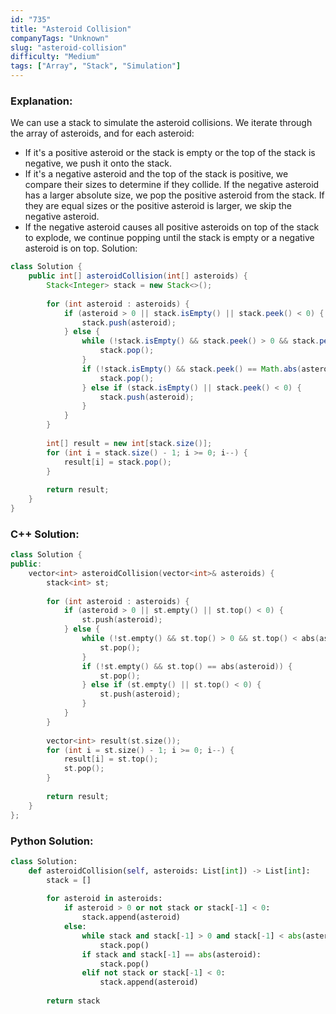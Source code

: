 ```yaml
---
id: "735"
title: "Asteroid Collision"
companyTags: "Unknown"
slug: "asteroid-collision"
difficulty: "Medium"
tags: ["Array", "Stack", "Simulation"]
---
```


### Explanation:
We can use a stack to simulate the asteroid collisions. We iterate through the array of asteroids, and for each asteroid:
- If it's a positive asteroid or the stack is empty or the top of the stack is negative, we push it onto the stack.
- If it's a negative asteroid and the top of the stack is positive, we compare their sizes to determine if they collide. If the negative asteroid has a larger absolute size, we pop the positive asteroid from the stack. If they are equal sizes or the positive asteroid is larger, we skip the negative asteroid.
- If the negative asteroid causes all positive asteroids on top of the stack to explode, we continue popping until the stack is empty or a negative asteroid is on top.
 Solution:
```java
class Solution {
    public int[] asteroidCollision(int[] asteroids) {
        Stack<Integer> stack = new Stack<>();
        
        for (int asteroid : asteroids) {
            if (asteroid > 0 || stack.isEmpty() || stack.peek() < 0) {
                stack.push(asteroid);
            } else {
                while (!stack.isEmpty() && stack.peek() > 0 && stack.peek() < Math.abs(asteroid)) {
                    stack.pop();
                }
                if (!stack.isEmpty() && stack.peek() == Math.abs(asteroid)) {
                    stack.pop();
                } else if (stack.isEmpty() || stack.peek() < 0) {
                    stack.push(asteroid);
                }
            }
        }
        
        int[] result = new int[stack.size()];
        for (int i = stack.size() - 1; i >= 0; i--) {
            result[i] = stack.pop();
        }
        
        return result;
    }
}
```

### C++ Solution:
```cpp
class Solution {
public:
    vector<int> asteroidCollision(vector<int>& asteroids) {
        stack<int> st;
        
        for (int asteroid : asteroids) {
            if (asteroid > 0 || st.empty() || st.top() < 0) {
                st.push(asteroid);
            } else {
                while (!st.empty() && st.top() > 0 && st.top() < abs(asteroid)) {
                    st.pop();
                }
                if (!st.empty() && st.top() == abs(asteroid)) {
                    st.pop();
                } else if (st.empty() || st.top() < 0) {
                    st.push(asteroid);
                }
            }
        }
        
        vector<int> result(st.size());
        for (int i = st.size() - 1; i >= 0; i--) {
            result[i] = st.top();
            st.pop();
        }
        
        return result;
    }
};
```

### Python Solution:
```python
class Solution:
    def asteroidCollision(self, asteroids: List[int]) -> List[int]:
        stack = []
        
        for asteroid in asteroids:
            if asteroid > 0 or not stack or stack[-1] < 0:
                stack.append(asteroid)
            else:
                while stack and stack[-1] > 0 and stack[-1] < abs(asteroid):
                    stack.pop()
                if stack and stack[-1] == abs(asteroid):
                    stack.pop()
                elif not stack or stack[-1] < 0:
                    stack.append(asteroid)
        
        return stack
```